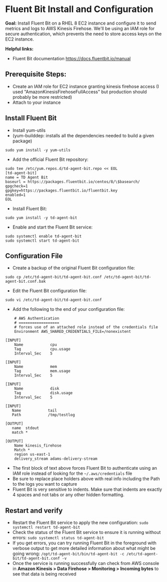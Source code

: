 # Fluent Bit Install and Configuration

**Goal:** Install Fluent Bit on a RHEL 8 EC2 instance and configure it to send metrics and logs to AWS Kinesis Firehose. We'll be using an IAM role for secure authentication, which prevents the need to store access keys on the EC2 instance.

**Helpful links:**
* Fluent Bit documentation https://docs.fluentbit.io/manual


## Prerequisite Steps: 
* Create an IAM role for EC2 instance granting kinesis firehose access (I used "AmazonKinesisFirehoseFullAccess" but production should probably be more restricted)
* Attach to your instance


## Install Fluent Bit

* Install yum-utils 
* (yum-builddep: installs all the dependencies needed to build a given package)
```
sudo yum install -y yum-utils
```

* Add the official Fluent Bit repository:
```
sudo tee /etc/yum.repos.d/td-agent-bit.repo << EOL
[td-agent-bit]
name = TD Agent Bit
baseurl = https://packages.fluentbit.io/centos/8/\$basearch/
gpgcheck=1
gpgkey=https://packages.fluentbit.io/fluentbit.key
enabled=1
EOL
```

* Install Fluent Bit:
```
sudo yum install -y td-agent-bit
```

* Enable and start the Fluent Bit service:
```
sudo systemctl enable td-agent-bit
sudo systemctl start td-agent-bit
```


## Configuration File

* Create a backup of the original Fluent Bit configuration file:
```
sudo cp /etc/td-agent-bit/td-agent-bit.conf /etc/td-agent-bit/td-agent-bit.conf.bak
```

* Edit the Fluent Bit configuration file:
```
sudo vi /etc/td-agent-bit/td-agent-bit.conf
```

* Add the following to the end of your configuration file:
```
    # AWS Authentication
    # ==================
    # forces use of an attached role instead of the credentials file
    Environment AWS_SHARED_CREDENTIALS_FILE=/nonexistent

[INPUT]
    Name            cpu
    Tag             cpu.usage
    Interval_Sec    5

[INPUT]
    Name            mem
    Tag             mem.usage
    Interval_Sec    5

[INPUT]
    Name            disk
    Tag             disk.usage
    Interval_Sec    5

[INPUT]
   Name            tail
   Path            /tmp/testlog

[OUTPUT]
   name  stdout
   match *

[OUTPUT]
    Name kinesis_firehose
    Match *
    region us-east-1
    delivery_stream adams-delivery-stream
```
* The first block of text above forces Fluent Bit to authenticate using an IAM role instead of looking for the ```~/.aws/credentials``` file
* Be sure to replace place holders above with real info including the Path to the logs you want to capture
* Fluent Bit is very sensitive to indents. Make sure that indents are exactly 4 spaces and not tabs or any other hidden formatting.


## Restart and verify

* Restart the Fluent Bit service to apply the new configuration:
    ```sudo systemctl restart td-agent-bit```
* Check the status of the Fluent Bit service to ensure it is running without errors:
    ```sudo systemctl status td-agent-bit```
* If you get errors, you can try running Fluent Bit in the foreground with verbose output to get more detailed information about what might be going wrong:
    ```/opt/td-agent-bit/bin/td-agent-bit -c /etc/td-agent-bit/td-agent-bit.conf -v```
* Once the service is running successfully can check from AWS console in **Amazon Kinesis > Data Firehose > Monitoring > Incoming bytes** to see that data is being received
